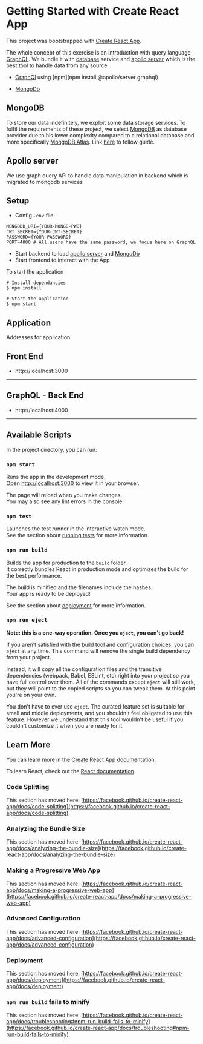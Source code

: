 # Getting Started with Create React App

This project was bootstrapped with [Create React App](https://github.com/facebook/create-react-app).

The whole concept of this exercise is an introduction with query language [GraphQL](https://graphql.org). We bundle it with [database](https://www.mongodb.com) service and [apollo server](https://www.apollographql.com/docs/apollo-server/) which is the best tool to handle data from any source

* [GraphQl](https://graphql.org/learn/) using [npm](npm install @apollo/server graphql)

* [MongoDb](https://www.mongodb.com/docs/)

## MongoDB
To store our data  indefinitely, we exploit some data storage services. To fulfil the requirements of these project, we select [MongoDB](https://www.mongodb.com) as database provider due to his lower complexity compared to a relational database and more specifically [MongoDB Atlas](https://www.mongodb.com/atlas/database). Link [here](https://fullstackopen.com/en/part3/saving_data_to_mongo_db#mongo-db) to follow guide.


## Apollo server
We use graph query API to handle data manipulation in backend which is migrated to mongodb services

## Setup
* Config `.env` file. 
```
MONGODB_URI={YOUR-MONGO-PWD}
JWT_SECRET={YOUR-JWT-SECRET}
PASSWORD={YOUR-PASSWORD}          
PORT=4000 # All users have the same password, we focus here on GraphQL
```
* Start backend to load [apollo server](https://www.apollographql.com/docs/intro/platform) and [MongoDb](https://www.mongodb.com/docs/atlas/getting-started/)
* Start frontend to interact with the App

To start the application
```
# Install dependancies
$ npm install

# Start the application
$ npm start
``` 


## Application
Addresses for application. 

Front End
------------
* http://localhost:3000
------------
GraphQL - Back End
------------
* http://localhost:4000
------------

## Available Scripts

In the project directory, you can run:

### `npm start`

Runs the app in the development mode.\
Open [http://localhost:3000](http://localhost:3000) to view it in your browser.

The page will reload when you make changes.\
You may also see any lint errors in the console.

### `npm test`

Launches the test runner in the interactive watch mode.\
See the section about [running tests](https://facebook.github.io/create-react-app/docs/running-tests) for more information.

### `npm run build`

Builds the app for production to the `build` folder.\
It correctly bundles React in production mode and optimizes the build for the best performance.

The build is minified and the filenames include the hashes.\
Your app is ready to be deployed!

See the section about [deployment](https://facebook.github.io/create-react-app/docs/deployment) for more information.

### `npm run eject`

**Note: this is a one-way operation. Once you `eject`, you can't go back!**

If you aren't satisfied with the build tool and configuration choices, you can `eject` at any time. This command will remove the single build dependency from your project.

Instead, it will copy all the configuration files and the transitive dependencies (webpack, Babel, ESLint, etc) right into your project so you have full control over them. All of the commands except `eject` will still work, but they will point to the copied scripts so you can tweak them. At this point you're on your own.

You don't have to ever use `eject`. The curated feature set is suitable for small and middle deployments, and you shouldn't feel obligated to use this feature. However we understand that this tool wouldn't be useful if you couldn't customize it when you are ready for it.

## Learn More

You can learn more in the [Create React App documentation](https://facebook.github.io/create-react-app/docs/getting-started).

To learn React, check out the [React documentation](https://reactjs.org/).

### Code Splitting

This section has moved here: [https://facebook.github.io/create-react-app/docs/code-splitting](https://facebook.github.io/create-react-app/docs/code-splitting)

### Analyzing the Bundle Size

This section has moved here: [https://facebook.github.io/create-react-app/docs/analyzing-the-bundle-size](https://facebook.github.io/create-react-app/docs/analyzing-the-bundle-size)

### Making a Progressive Web App

This section has moved here: [https://facebook.github.io/create-react-app/docs/making-a-progressive-web-app](https://facebook.github.io/create-react-app/docs/making-a-progressive-web-app)

### Advanced Configuration

This section has moved here: [https://facebook.github.io/create-react-app/docs/advanced-configuration](https://facebook.github.io/create-react-app/docs/advanced-configuration)

### Deployment

This section has moved here: [https://facebook.github.io/create-react-app/docs/deployment](https://facebook.github.io/create-react-app/docs/deployment)

### `npm run build` fails to minify

This section has moved here: [https://facebook.github.io/create-react-app/docs/troubleshooting#npm-run-build-fails-to-minify](https://facebook.github.io/create-react-app/docs/troubleshooting#npm-run-build-fails-to-minify)
